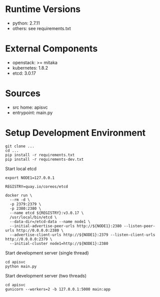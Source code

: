 # Runtime Versions

* python: 2.7.11
* others: see requirements.txt

# External Components

* openstack: >= mitaka
* kubernetes: 1.8.2
* etcd: 3.0.17

# Sources

* src home: apisvc
* entrypoint: main.py

# Setup Development Environment

```
git clone ...
cd ...
pip install -r requirements.txt
pip install -r requirements-dev.txt
```

Start local etcd

```
export NODE1=127.0.0.1

REGISTRY=quay.io/coreos/etcd

docker run \
  --rm -d \
  -p 2379:2379 \
  -p 2380:2380 \
  --name etcd ${REGISTRY}:v3.0.17 \
  /usr/local/bin/etcd \
  --data-dir=/etcd-data --name node1 \
  --initial-advertise-peer-urls http://${NODE1}:2380 --listen-peer-urls http://0.0.0.0:2380 \
  --advertise-client-urls http://${NODE1}:2379 --listen-client-urls http://0.0.0.0:2379 \
  --initial-cluster node1=http://${NODE1}:2380
```

Start development server (single thread)

```
cd apisvc
python main.py
``` 

Start development server (two threads)

```
cd apisvc
gunicorn --workers=2 -b 127.0.0.1:5000 main:app
```
